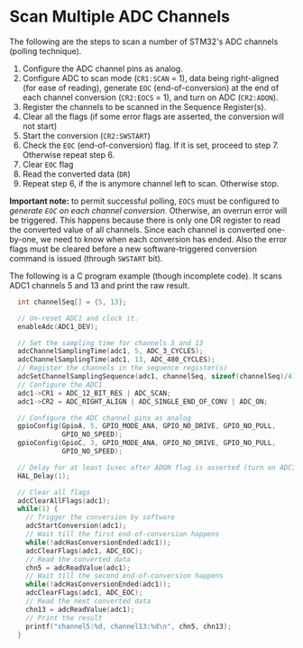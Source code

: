 # Scan Multiple ADC Channels

The following are the steps to scan a number of STM32's ADC channels (polling technique).

1. Configure the ADC channel pins as analog.
2. Configure ADC to scan mode (`CR1:SCAN` = 1), data being right-aligned (for ease of reading), generate `EOC` (end-of-conversion) at the end of each channel conversion (`CR2:EOCS` = 1), and turn on ADC (`CR2:ADON`).
3. Register the channels to be scanned in the Sequence Register(s).
4. Clear all the flags (if some error flags are asserted, the conversion will not start)
5. Start the conversion (`CR2:SWSTART`)
6. Check the `EOC` (end-of-conversion) flag. If it is set, proceed to step 7. Otherwise repeat step 6.
7. Clear `EOC` flag
8. Read the converted data (`DR`)
9. Repeat step 6, if the is anymore channel left to scan. Otherwise stop.

**Important note:** to permit successful polling, `EOCS` must be configured to _generate `EOC` on each channel conversion_. Otherwise, an overrun error will be triggered. This happens because there is only one DR register to read the converted value of all channels. Since each channel is converted one-by-one, we need to know when each conversion has ended. Also the error flags must be cleared before a new software-triggered conversion command is issued (through `SWSTART` bit).  

The following is a C program example (though incomplete code). It scans ADC1 channels 5 and 13 and print the raw result.

```C
  int channelSeq[] = {5, 13};

  // Un-reset ADC1 and clock it.
  enableAdc(ADC1_DEV);

  // Set the sampling time for channels 5 and 13
  adcChannelSamplingTime(adc1, 5, ADC_3_CYCLES);
  adcChannelSamplingTime(adc1, 13, ADC_480_CYCLES);
  // Register the channels in the sequence register(s)
  adcSetChannelSamplingSequence(adc1, channelSeq, sizeof(channelSeq)/4);
  // Configure the ADC1
  adc1->CR1 = ADC_12_BIT_RES | ADC_SCAN;
  adc1->CR2 = ADC_RIGHT_ALIGN | ADC_SINGLE_END_OF_CONV | ADC_ON;

  // Configure the ADC channel pins as analog
  gpioConfig(GpioA, 5, GPIO_MODE_ANA, GPIO_NO_DRIVE, GPIO_NO_PULL,      \
             GPIO_NO_SPEED);
  gpioConfig(GpioC, 3, GPIO_MODE_ANA, GPIO_NO_DRIVE, GPIO_NO_PULL,      \
             GPIO_NO_SPEED);

  // Delay for at least 1usec after ADON flag is asserted (turn on ADC1).
  HAL_Delay(1);

  // Clear all flags
  adcClearAllFlags(adc1);
  while(1) { 
    // Trigger the conversion by software   
    adcStartConversion(adc1);
    // Wait till the first end-of-conversion happens
    while(!adcHasConversionEnded(adc1));
    adcClearFlags(adc1, ADC_EOC);
    // Read the converted data
    chn5 = adcReadValue(adc1);
    // Wait till the second end-of-conversion happens    
    while(!adcHasConversionEnded(adc1));
    adcClearFlags(adc1, ADC_EOC);
    // Read the next converted data
    chn13 = adcReadValue(adc1);
    // Print the result    
    printf("channel5:%d, channel13:%d\n", chn5, chn13);
  }

```
